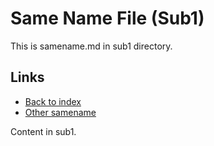 # Same Name File (Sub1)

This is samename.md in sub1 directory.

## Links
- [Back to index](../index.md)
- [Other samename](../sub2/samename.md)

Content in sub1. 